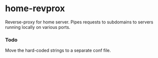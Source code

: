 # home-revprox
Reverse-proxy for home server.
Pipes requests to subdomains to servers running locally on various ports.

### Todo
Move the hard-coded strings to a separate conf file.
